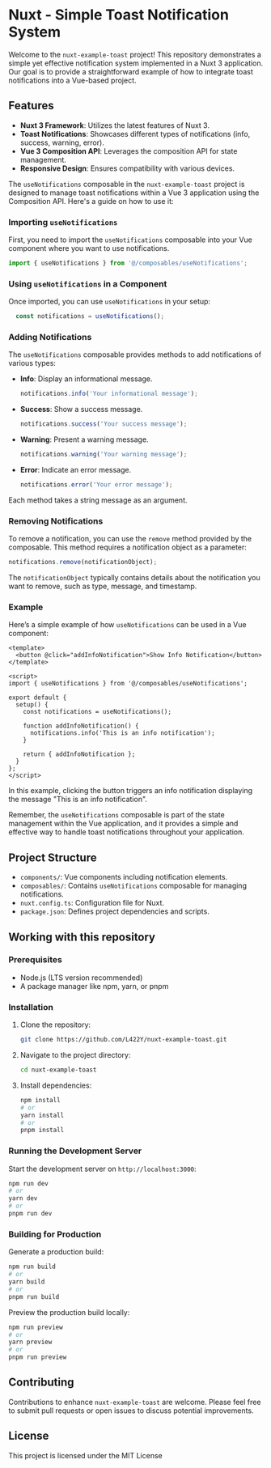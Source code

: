 # Nuxt - Simple Toast Notification System

Welcome to the `nuxt-example-toast` project! This repository demonstrates a simple yet effective notification system implemented in a Nuxt 3 application. Our goal is to provide a straightforward example of how to integrate toast notifications into a Vue-based project.

## Features

- **Nuxt 3 Framework**: Utilizes the latest features of Nuxt 3.
- **Toast Notifications**: Showcases different types of notifications (info, success, warning, error).
- **Vue 3 Composition API**: Leverages the composition API for state management.
- **Responsive Design**: Ensures compatibility with various devices.

The `useNotifications` composable in the `nuxt-example-toast` project is designed to manage toast notifications within a Vue 3 application using the Composition API. Here's a guide on how to use it:

### Importing `useNotifications`

First, you need to import the `useNotifications` composable into your Vue component where you want to use notifications.

```javascript
import { useNotifications } from '@/composables/useNotifications';
```

### Using `useNotifications` in a Component

Once imported, you can use `useNotifications` in your setup:

```javascript
  const notifications = useNotifications();
```

### Adding Notifications

The `useNotifications` composable provides methods to add notifications of various types:

- **Info**: Display an informational message.
  ```javascript
  notifications.info('Your informational message');
  ```
- **Success**: Show a success message.
  ```javascript
  notifications.success('Your success message');
  ```
- **Warning**: Present a warning message.
  ```javascript
  notifications.warning('Your warning message');
  ```
- **Error**: Indicate an error message.
  ```javascript
  notifications.error('Your error message');
  ```

Each method takes a string message as an argument.

### Removing Notifications

To remove a notification, you can use the `remove` method provided by the composable. This method requires a notification object as a parameter:

```javascript
notifications.remove(notificationObject);
```

The `notificationObject` typically contains details about the notification you want to remove, such as type, message, and timestamp.

### Example

Here’s a simple example of how `useNotifications` can be used in a Vue component:

```vue
<template>
  <button @click="addInfoNotification">Show Info Notification</button>
</template>

<script>
import { useNotifications } from '@/composables/useNotifications';

export default {
  setup() {
    const notifications = useNotifications();

    function addInfoNotification() {
      notifications.info('This is an info notification');
    }

    return { addInfoNotification };
  }
};
</script>
```

In this example, clicking the button triggers an info notification displaying the message "This is an info notification".

Remember, the `useNotifications` composable is part of the state management within the Vue application, and it provides a simple and effective way to handle toast notifications throughout your application.

## Project Structure

- `components/`: Vue components including notification elements.
- `composables/`: Contains `useNotifications` composable for managing notifications.
- `nuxt.config.ts`: Configuration file for Nuxt.
- `package.json`: Defines project dependencies and scripts.

## Working with this repository

### Prerequisites

- Node.js (LTS version recommended)
- A package manager like npm, yarn, or pnpm

### Installation

1. Clone the repository:

   ```bash
   git clone https://github.com/L422Y/nuxt-example-toast.git
   ```

2. Navigate to the project directory:

   ```bash
   cd nuxt-example-toast
   ```

3. Install dependencies:

   ```bash
   npm install
   # or
   yarn install
   # or
   pnpm install
   ```

### Running the Development Server

Start the development server on `http://localhost:3000`:

```bash
npm run dev
# or
yarn dev
# or
pnpm run dev
```

### Building for Production

Generate a production build:

```bash
npm run build
# or
yarn build
# or
pnpm run build
```

Preview the production build locally:

```bash
npm run preview
# or
yarn preview
# or
pnpm run preview
```

## Contributing

Contributions to enhance `nuxt-example-toast` are welcome. Please feel free to submit pull requests or open issues to discuss potential improvements.

## License

This project is licensed under the MIT License
